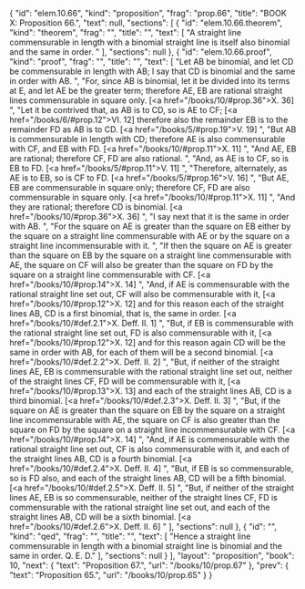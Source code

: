 {
  "id": "elem.10.66",
  "kind": "proposition",
  "frag": "prop.66",
  "title": "BOOK X: Proposition 66.",
  "text": null,
  "sections": [
    {
      "id": "elem.10.66.theorem",
      "kind": "theorem",
      "frag": "",
      "title": "",
      "text": [
        "A straight line commensurable in length with a binomial straight line is itself also binomial and the same in order. "
      ],
      "sections": null
    },
    {
      "id": "elem.10.66.proof",
      "kind": "proof",
      "frag": "",
      "title": "",
      "text": [
        "Let AB be binomial, and let CD be commensurable in length with AB;  I say that CD is binomial and the same in order with AB. ",
        "For, since AB is binomial, let it be divided into its terms at E, and let AE be the greater term; therefore AE, EB are rational straight lines commensurable in square only. [<a href=\"/books/10/#prop.36\">X. 36</a>] ",
        "Let it be contrived that, as AB is to CD, so is AE to CF; [<a href=\"/books/6/#prop.12\">VI. 12</a>] therefore also the remainder EB is to the remainder FD as AB is to CD. [<a href=\"/books/5/#prop.19\">V. 19</a>] ",
        "But AB is commensurable in length with CD; therefore AE is also commensurable with CF, and EB with FD. [<a href=\"/books/10/#prop.11\">X. 11</a>] ",
        "And AE, EB are rational; therefore CF, FD are also rational. ",
        "And, as AE is to CF, so is EB to FD. [<a href=\"/books/5/#prop.11\">V. 11</a>] ",
        "Therefore, alternately, as AE is to EB, so is CF to FD. [<a href=\"/books/5/#prop.16\">V. 16</a>] ",
        "But AE, EB are commensurable in square only; therefore CF, FD are also commensurable in square only. [<a href=\"/books/10/#prop.11\">X. 11</a>] ",
        "And they are rational; therefore CD is binomial. [<a href=\"/books/10/#prop.36\">X. 36</a>] ",
        "I say next that it is the same in order with AB. ",
        "For the square on AE is greater than the square on EB either by the square on a straight line commensurable with AE or by the square on a straight line incommensurable with it. ",
        "If then the square on AE is greater than the square on EB by the square on a straight line commensurable with AE, the square on CF will also be greater than the square on FD by the square on a straight line commensurable with CF. [<a href=\"/books/10/#prop.14\">X. 14</a>] ",
        "And, if AE is commensurable with the rational straight line set out, CF will also be commensurable with it, [<a href=\"/books/10/#prop.12\">X. 12</a>] and for this reason each of the straight lines AB, CD is a first binomial, that is, the same in order. [<a href=\"/books/10/#def.2.1\">X. Deff. II. 1</a>] ",
        "But, if EB is commensurable with the rational straight line set out, FD is also commensurable with it, [<a href=\"/books/10/#prop.12\">X. 12</a>] and for this reason again CD will be the same in order with AB, for each of them will be a second binomial. [<a href=\"/books/10/#def.2.2\">X. Deff. II. 2</a>] ",
        "But, if neither of the straight lines AE, EB is commensurable with the rational straight line set out, neither of the straight lines CF, FD will be commensurable with it, [<a href=\"/books/10/#prop.13\">X. 13</a>] and each of the straight lines AB, CD is a third binomial. [<a href=\"/books/10/#def.2.3\">X. Deff. II. 3</a>] ",
        "But, if the square on AE is greater than the square on EB by the square on a straight line incommensurable with AE, the square on CF is also greater than the square on FD by the square on a straight line incommensurable with CF. [<a href=\"/books/10/#prop.14\">X. 14</a>] ",
        "And, if AE is commensurable with the rational straight line set out, CF is also commensurable with it, and each of the straight lines AB, CD is a fourth binomial. [<a href=\"/books/10/#def.2.4\">X. Deff. II. 4</a>] ",
        "But, if EB is so commensurable, so is FD also, and each of the straight lines AB, CD will be a fifth binomial. [<a href=\"/books/10/#def.2.5\">X. Deff. II. 5</a>] ",
        "But, if neither of the straight lines AE, EB is so commensurable, neither of the straight lines CF, FD is commensurable with the rational straight line set out, and each of the straight lines AB, CD will be a sixth binomial. [<a href=\"/books/10/#def.2.6\">X. Deff. II. 6</a>] "
      ],
      "sections": null
    },
    {
      "id": "",
      "kind": "qed",
      "frag": "",
      "title": "",
      "text": [
        "Hence a straight line commensurable in length with a binomial straight line is binomial and the same in order. Q. E. D."
      ],
      "sections": null
    }
  ],
  "layout": "proposition",
  "book": 10,
  "next": {
    "text": "Proposition 67.",
    "url": "/books/10/prop.67"
  },
  "prev": {
    "text": "Proposition 65.",
    "url": "/books/10/prop.65"
  }
}
